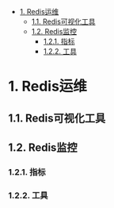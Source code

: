 
<!-- TOC -->

- [1. Redis运维](#1-redis运维)
    - [1.1. Redis可视化工具](#11-redis可视化工具)
    - [1.2. Redis监控](#12-redis监控)
        - [1.2.1. 指标](#121-指标)
        - [1.2.2. 工具](#122-工具)

<!-- /TOC -->


# 1. Redis运维  

<!-- 
Redis集群管理工具

-->


## 1.1. Redis可视化工具  
<!-- 
这10款牛X的Redis可视化工具横向评测，犯了选择困难症！ 
https://mp.weixin.qq.com/s/VoQgSi0oxsXciZgOAGDPbg
帅气逼人的Redis可视化工具 
https://mp.weixin.qq.com/s/QayyJmQyogyr5wCdd48Jxg

Redis 官方可视化工具
https://mp.weixin.qq.com/s/GlHXfgN-AY3c5jzTReqLuA

 
 Redis 可视化管理工具
 https://mp.weixin.qq.com/s/82oGxqgbNXFtJ5THfnfdNQ
 

-->



## 1.2. Redis监控  

<!-- 


D炸天的Redis，该如何监控？ 
https://mp.weixin.qq.com/s?__biz=MzA4NjgxMjQ5Mg==&mid=2665762511&idx=1&sn=39db30c7ccf3cef41f8e00e74fd19c9d&chksm=84d21cecb3a595fa26094347b739e24efa5183052581644ec6b2706c91ddcecb8edd5aeecc87&mpshare=1&scene=1&srcid=&sharer_sharetime=1566951978765&sharer_shareid=b256218ead787d58e0b58614a973d00d&key=ecc4386bb884a7b134c14a32febcaf5226fd49df14a6310ea9cca17de7d0800f551d09689203e689e71233b837eb1a61eb85026aeb98c072342a1e00a21ff3156d3dee639ea29e9e4b1279e077c9b2bd&ascene=1&uin=MTE1MTYxNzY2MQ%3D%3D&devicetype=Windows+10&version=62060844&lang=zh_CN&pass_ticket=qSs2KxkOtzKweTU%2BBOTgncpaJ%2FUnR%2BoRQsAmIyt0JAqEF2qtG9jj7R%2FlZhByNw8D


使用 Prometheus 监控 Redis
https://mp.weixin.qq.com/s/l9CyrDwMiArH5J6F53bK8A

企业级别Redis监控，细化到每个项目实例 
https://mp.weixin.qq.com/s/KuupYUFbOUmaM_WbvP0I0A


-->

### 1.2.1. 指标
<!--
那你讲讲Redis都有哪些监控指标？ 
https://mp.weixin.qq.com/s/yeQ8xR0fPQGs7r66itV9KA
那你讲讲Redis都有哪些监控指标？
https://mp.weixin.qq.com/s/laEsm7V_Hmz8VjurBiP5cQ
Redis性能指标监控 
https://mp.weixin.qq.com/s/kdEo6PzF1O1CEiHNU6r5dw
Redis几个重要的健康指标 
https://mp.weixin.qq.com/s?__biz=MzU5ODUwNzY1Nw==&mid=2247484177&idx=1&sn=f86f096e2881e24cdbe0bfe20870a6e0&chksm=fe426af7c935e3e14851f1ed68068ba8719a689c11fa9a7a230ebcce90a8d826f319a7769f4e&mpshare=1&scene=1&srcid=&sharer_sharetime=1566609558232&sharer_shareid=b256218ead787d58e0b58614a973d00d&key=58e504541863490e2ca0e88c60d64de71e12be60abb0c00f5e6e2af5f28f4a2076b8dee6cab1f3933f1f5e856547c456ccce1bd70d9c1204f38acd64cb92f874c6c9d676e9c08c573c307c87c378b6f1&ascene=1&uin=MTE1MTYxNzY2MQ%3D%3D&devicetype=Windows+10&version=62060844&lang=zh_CN&pass_ticket=Px7sTPQuEit4xCXhE9ebox3l5%2BRMvk8%2FvRqHW2Lp7zkFhZf78OqdKam4pgcwbRY%2F
-->

### 1.2.2. 工具

<!-- 
Redis实用监控工具一览 
https://mp.weixin.qq.com/s?__biz=MzI4Njc5NjM1NQ==&mid=2247489251&idx=1&sn=366cb6e0e1434f4701e789e5d562d7fb&chksm=ebd629cfdca1a0d96728cd911eddba0e047ad63be752cf42a1691de9b90806257b2b94d64afd&mpshare=1&scene=1&srcid=&sharer_sharetime=1565486970097&sharer_shareid=b256218ead787d58e0b58614a973d00d&key=a98b434d6faae616df2f53479ccdc27b04958f1d8e8269dff4a8888f87bab3c1ac0b649627f70c57e0d94e388926d3033f7e21a6a5ac7c97de0f8a52e9eae6005fc378a760c91b5ec34addffeb01f908&ascene=1&uin=MTE1MTYxNzY2MQ%3D%3D&devicetype=Windows+10&version=62060844&lang=zh_CN&pass_ticket=tqX0KeqJ7ignoZrbh8Avwa%2B7dWB6gav87csdBtWCJ2F66S58CI7FD3SHom4b6Cml
-->


